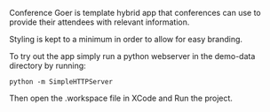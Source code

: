 Conference Goer is template hybrid app that conferences can use to provide their attendees with relevant information.

Styling is kept to a minimum in order to allow for easy branding.

To try out the app simply run a python webserver in the demo-data directory by running:

    python -m SimpleHTTPServer

Then open the .workspace file in XCode and Run the project.

